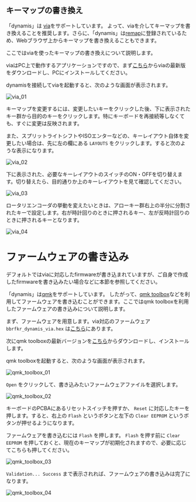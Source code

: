 ## キーマップの書き換え
「dynamis」は [via](https://www.caniusevia.com/)をサポートしています。 よって、viaを介してキーマップを書き換えることを推奨します。さらに、「dynamis」は[remap](https://remap-keys.app/catalog/stOy3bAlBUlsGzHCaDIQ)に登録されているため、Webブラウザ上からキーマップを書き換えることもできます。

ここではviaを使ったキーマップの書き換えについて説明します。

viaはPC上で動作するアプリケーションですので、まず[こちら](https://github.com/the-via/releases/releases)からviaの最新版をダウンロードし、PCにインストールしてください。

dynamisを接続してviaを起動すると、次のような画面が表示されます。

![via_01](https://github.com/bbrfkr/dynamis-keyboard/blob/images/images/via-01.jpg?raw=true)

キーマップを変更するには、変更したいキーをクリックした後、下に表示されたキー群から目的のキーをクリックします。特にキーボードを再接続等しなくても、すぐに変更は反映されます。

また、スプリットライトシフトやISOエンターなどの、キーレイアウト自体を変更したい場合は、先に左の欄にある `LAYOUTS` をクリックします。すると次のような表示になります。

![via_02](https://github.com/bbrfkr/dynamis-keyboard/blob/images/images/via-02.jpg?raw=true)

下に表示された、必要なキーレイアウトのスイッチのON・OFFを切り替えます。切り替えたら、目的通りか上のキーレイアウトを見て確認してください。

![via_03](https://github.com/bbrfkr/dynamis-keyboard/blob/images/images/via-03.jpg?raw=true)

ロータリエンコーダの挙動を変えたいときは、アローキー群右上の半分に分割されたキーで設定します。右が時計回りのときに押されるキー、左が反時計回りのときに押されるキーとなります。

![via_04](https://github.com/bbrfkr/dynamis-keyboard/blob/images/images/via-04.jpg?raw=true)

# ファームウェアの書き込み
デフォルトではviaに対応したfirmwareが書き込まれていますが、ご自身で作成したfirmwareを書き込みたい場合などに本節を参照してください。

「dynamis」は[qmk](https://github.com/qmk/qmk_firmware/tree/main/keyboards/bbrfkr/dynamis)をサポートしています。 したがって、[qmk toolbox](https://github.com/qmk/qmk_toolbox)などを利用してファームウェアを書き込むことができます。ここではqmk toolboxを利用したファームウェアの書き込みについて説明します。

まず、ファームウェアを用意します。via対応のファームウェア `bbrfkr_dynamis_via.hex` は[こちら](https://www.caniusevia.com/docs/download_firmware)にあります。

次にqmk toolboxの最新バージョンを[こちら](https://github.com/qmk/qmk_toolbox/releases)からダウンロードし、インストールします。

qmk toolboxを起動すると、次のような画面が表示されます。

![qmk_toolbox_01](https://github.com/bbrfkr/dynamis-keyboard/blob/images/images/qmk-toolbox-01.jpg?raw=true)

`Open` をクリックして、書き込みたいファームウェアファイルを選択します。

![qmk_toolbox_02](https://github.com/bbrfkr/dynamis-keyboard/blob/images/images/qmk-toolbox-02.jpg?raw=true)

キーボードのPCBAにあるリセットスイッチを押すか、 `Reset` に対応したキーを押します。すると、右上の `Flash` というボタンと左下の `Clear EEPROM` というボタンが押せるようになります。

ファームウェアを書き込むには `Flash` を押します。 `Flash` を押す前に `Clear EEPROM` を押しておくと、現在のキーマップが初期化されますので、必要に応じてこちらも押してください。

![qmk_toolbox_03](https://github.com/bbrfkr/dynamis-keyboard/blob/images/images/qmk-toolbox-03.jpg?raw=true)

`Validation... Success` まで表示されれば、ファームウェアの書き込みは完了になります。

![qmk_toolbox_04](https://github.com/bbrfkr/dynamis-keyboard/blob/images/images/qmk-toolbox-04.jpg?raw=true)

